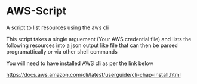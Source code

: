 # AWS-Script
A script to list resources using the aws cli

This script takes a single arguement (Your AWS credential file) and lists the following resources into a json output like file that can then be parsed programattically or via other shell commands

You will need to have installed AWS cli as per the link below

https://docs.aws.amazon.com/cli/latest/userguide/cli-chap-install.html
